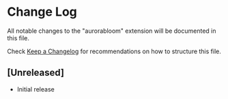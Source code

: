 # Change Log

All notable changes to the "aurorabloom" extension will be documented in this file.

Check [Keep a Changelog](http://keepachangelog.com/) for recommendations on how to structure this file.

## [Unreleased]

- Initial release
